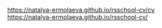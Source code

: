 https://natalya-ermolaeva.github.io/rsschool-cv/cv  
https://natalya-ermolaeva.github.io/rsschool-cv/
